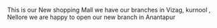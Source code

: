 This is our New shopping Mall
we have our branches in Vizag, kurnool , Nellore 
we are happy to open our new branch in Anantapur
